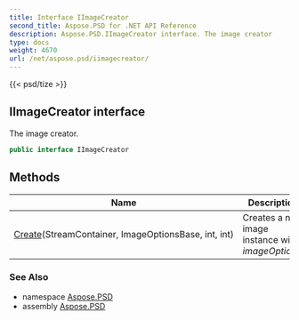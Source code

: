```yaml
---
title: Interface IImageCreator
second_title: Aspose.PSD for .NET API Reference
description: Aspose.PSD.IImageCreator interface. The image creator
type: docs
weight: 4670
url: /net/aspose.psd/iimagecreator/
---
```

{{< psd/tize >}}
## IImageCreator interface

The image creator.

```csharp
public interface IImageCreator
```

## Methods

| Name | Description |
| --- | --- |
| [Create](../../aspose.psd/iimagecreator/create/)(StreamContainer, ImageOptionsBase, int, int) | Creates a new image instance with *imageOptions*. |

### See Also

* namespace [Aspose.PSD](../../aspose.psd/)
* assembly [Aspose.PSD](../../)


